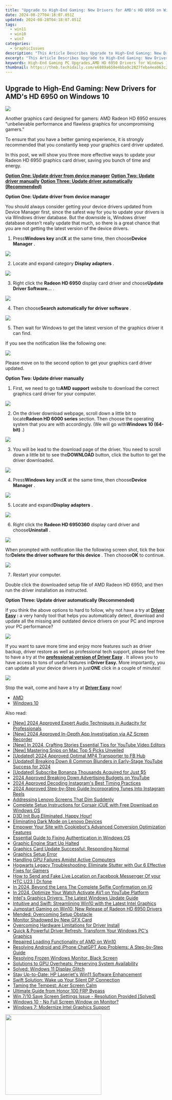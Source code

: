 ```yaml
---
title: "Upgrade to High-End Gaming: New Drivers for AMD's HD 6950 on Windows 10"
date: 2024-08-27T04:18:07.051Z
updated: 2024-08-28T04:18:07.051Z
tags:
  - win11
  - win10
  - win7
categories:
  - GraphicIssues
description: "This Article Describes Upgrade to High-End Gaming: New Drivers for AMD's HD 6950 on Windows 10"
excerpt: "This Article Describes Upgrade to High-End Gaming: New Drivers for AMD's HD 6950 on Windows 10"
keywords: High-End Gaming PC Upgrades,AMD HD 6950 Drivers for Windows 10,Latest Graphics Cards for Gaming Computers,Gaming Performance Enhancements on Windows 10,Windows 10 Compatible High-End Graphics Cards,AMD GPU Drivers Optimization,Enhance Your Gaming Experience with AMD HD 6950
thumbnail: https://thmb.techidaily.com/e6889a658e4bba9c2827feba4ea063c236adc8db7e5b5caf8c7f574f84c4eaab.jpg
---
```


## Upgrade to High-End Gaming: New Drivers for AMD's HD 6950 on Windows 10

![](https://images.drivereasy.com/wp-content/uploads/2017/01/img_587c9381d5cd7.jpg)
  
 Another graphics card designed for gamers: AMD Radeon HD 6950 ensures “unbelievable performance and flawless graphics for uncompromising gamers.”
  
 To ensure that you have a better gaming experience, it is strongly recommended that you constantly keep your graphics card driver updated.
  
 In this post, we will show you three more effective ways to update your Radeon HD 6950 graphics card driver, saving you bunch of time and energy.  
  
[**Option One: Update driver from device manager**](#1)
[**Option Two: Update driver manually**](#2)
[**Option Three: Update driver automatically (Recommended)**](#3)
  
 **Option One: Update driver from device manager**
  
 You should always consider getting your device drivers updated from Device Manager first, since the safest way for you to update your drivers is via Windows driver database. But the downside is, Windows driver database doesn’t really update that much, so there is a great chance that you are not getting the latest version of the device drivers.
  
 1) Press**Windows key** and**X** at the same time, then choose**Device Manager** .
  
![](https://images.drivereasy.com/wp-content/uploads/2017/01/img_586b799d15ed0.png)

 2) Locate and expand category **Display adapters** .
  
![](https://images.drivereasy.com/wp-content/uploads/2016/12/img_58633888b815f.jpg)

 3) Right click the **Radeon HD 6950**  display card driver and choose**Update Driver Software…** .  
  
![](https://images.drivereasy.com/wp-content/uploads/2016/12/img_58633adf15869.jpg)
  
 4) Then choose**Search automatically for driver software** .
  
![](https://images.drivereasy.com/wp-content/uploads/2016/12/img_58633bb7037e2.jpg)
  
 5) Then wait for Windows to get the latest version of the graphics driver it can find.
  
 If you see the notification like the following one:  
  
![](https://images.drivereasy.com/wp-content/uploads/2016/12/img_58633c3acc5d9.png)
  
 Please move on to the second option to get your graphics card driver updated.
  
 **Option Two: Update driver manually**
  
 1) First, we need to go to**AMD support** website to download the correct graphics card driver for your computer.
  
![](https://images.drivereasy.com/wp-content/uploads/2017/01/img_587c97e46d334.jpg)
  
 2) On the driver download webpage, scroll down a little bit to locate**Radeon HD 6000 series** section. Then choose the operating system that you are with accordingly. (We will go with**Windows 10 (64-bit)** .)

![](https://images.drivereasy.com/wp-content/uploads/2017/01/img_587c9803865c0.png)

 3) You will be lead to the download page of the driver. You need to scroll down a little bit to see the**DOWNLOAD** button, click the button to get the driver downloaded.  
  
![](https://images.drivereasy.com/wp-content/uploads/2017/01/img_587c9870672e8.jpg)

 4) Press**Windows key** and**X** at the same time, then choose**Device Manager** .
  
![](https://images.drivereasy.com/wp-content/uploads/2016/12/img_58633847649da.png)

 5) Locate and expand**Display adapters** .
  
![](https://images.drivereasy.com/wp-content/uploads/2016/12/img_58633888b815f.jpg)
  
 6) Right click the **Radeon HD 6950360** display card driver and choose**Uninstall** .
  
![](https://images.drivereasy.com/wp-content/uploads/2016/12/img_58633ead50985.jpg)

 When prompted with notification like the following screen shot, tick the box for**Delete the driver software for this device** . Then choose**OK** to continue.
  
![](https://images.drivereasy.com/wp-content/uploads/2016/12/img_5860d243e91ce.png)

 7) Restart your computer.
  
 Double click the downloaded setup file of AMD Radeon HD 6950, and then run the driver installation as instructed.
  
 **Option Three: Update driver automatically (Recommended)**
  
 If you think the above options to hard to follow, why not have a try at **[Driver Easy](https://tools.techidaily.com/drivereasy/download/) :** a very handy tool that helps you automatically detect, download and update all the missing and outdated device drivers on your PC and improve your PC performance?
  
![](https://images.drivereasy.com/wp-content/uploads/2017/04/img_58e89e907fb3f.png)

 If you want to save more time and enjoy more features such as driver backup, driver restore as well as professional tech support, please feel free to have a try at the [**professional version of Driver Easy**](https://tools.techidaily.com/drivereasy/download/) . It allows you to have access to tons of useful features in**Driver Easy.** More importantly, you can update all your device drivers in just**ONE** click in a couple of minutes!
  
![](https://images.drivereasy.com/wp-content/uploads/2017/04/img_58e89f1fa616d.jpg)
  
 Stop the wait, come and have a try at [**Driver Easy**](https://tools.techidaily.com/drivereasy/download/) now!

* [AMD](https://tools.techidaily.com/drivereasy/download/)
* [Windows 10](https://tools.techidaily.com/drivereasy/download/)

<ins class="adsbygoogle"
     style="display:block"
     data-ad-format="autorelaxed"
     data-ad-client="ca-pub-7571918770474297"
     data-ad-slot="1223367746"></ins>



<ins class="adsbygoogle"
     style="display:block"
     data-ad-client="ca-pub-7571918770474297"
     data-ad-slot="8358498916"
     data-ad-format="auto"
     data-full-width-responsive="true"></ins>





<span class="atpl-alsoreadstyle">Also read:</span>
<div><ul>
<li><a href="https://vp-tips.techidaily.com/new-2024-approved-expert-audio-techniques-in-audacity-for-professionals/"><u>[New] 2024 Approved  Expert Audio Techniques in Audacity for Professionals</u></a></li>
<li><a href="https://remote-screen-capture.techidaily.com/new-2024-approved-in-depth-app-investigation-via-az-screen-recorder/"><u>[New] 2024 Approved  In-Depth App Investigation via AZ Screen Recorder</u></a></li>
<li><a href="https://youtube-data.techidaily.com/n-2024-crafting-stories-essential-tips-for-youtube-video-editors/"><u>[New] In 2024, Crafting Stories  Essential Tips for YouTube Video Editors</u></a></li>
<li><a href="https://screen-activity-recording.techidaily.com/new-mastering-snips-on-mac-top-5-picks-unveiled/"><u>[New] Mastering Snips on Mac  Top 5 Picks Unveiled</u></a></li>
<li><a href="https://facebook-videos.techidaily.com/updated-2024-approved-optimal-mp4-transporter-to-fb-hub/"><u>[Updated] 2024 Approved  Optimal MP4 Transporter to FB Hub</u></a></li>
<li><a href="https://facebook-video-footage.techidaily.com/updated-breaking-down-8-common-blunders-in-early-stage-youtube-success-for-2024/"><u>[Updated] Breaking Down 8 Common Blunders in Early-Stage YouTube Success for 2024</u></a></li>
<li><a href="https://facebook-video-footage.techidaily.com/updated-subscribe-bonanza-thousands-acquired-for-just-5/"><u>[Updated] Subscribe Bonanza  Thousands Acquired for Just $5</u></a></li>
<li><a href="https://extra-resources.techidaily.com/2024-approved-breaking-down-advertising-budgets-on-youtube/"><u>2024 Approved  Breaking Down Advertising Budgets on YouTube</u></a></li>
<li><a href="https://instagram-videos.techidaily.com/2024-approved-decoding-instagrams-best-timing-practices/"><u>2024 Approved  Decoding Instagram's Best Timing Practices</u></a></li>
<li><a href="https://instagram-clips.techidaily.com/2024-approved-step-by-step-guide-incorporating-tunes-into-instagram-reels/"><u>2024 Approved  Step-by-Step Guide  Incorporating Tunes Into Instagram Reels</u></a></li>
<li><a href="https://graphic-issues.techidaily.com/addressing-lenovo-screens-that-dim-suddenly/"><u>Addressing Lenovo Screens That Dim Suddenly</u></a></li>
<li><a href="https://driver-download.techidaily.com/complete-setup-instructions-for-corsair-icue-with-free-download-on-windows-os/"><u>Complete Setup Instructions for Corsair iCUE with Free Download on Windows OS</u></a></li>
<li><a href="https://graphic-issues.techidaily.com/1719818243959-d3d-init-bug-eliminated-happy-hour/"><u>D3D Init Bug Eliminated, Happy Hour!</u></a></li>
<li><a href="https://graphic-issues.techidaily.com/eliminating-dark-mode-on-lenovo-devices/"><u>Eliminating Dark Mode on Lenovo Devices</u></a></li>
<li><a href="https://some-techniques.techidaily.com/empower-your-site-with-cookiebots-advanced-conversion-optimization-features/"><u>Empower Your Site with Cookiebot's Advanced Conversion Optimization Features</u></a></li>
<li><a href="https://win11-tips.techidaily.com/essential-guide-to-fixing-authentication-in-windows-os/"><u>Essential Guide to Fixing Authentication in Windows OS</u></a></li>
<li><a href="https://graphic-issues.techidaily.com/graphic-engine-start-up-halted/"><u>Graphic Engine Start Up Halted</u></a></li>
<li><a href="https://graphic-issues.techidaily.com/graphics-card-update-successful-responding-normal/"><u>Graphics Card Update Successful: Responding Normal</u></a></li>
<li><a href="https://graphic-issues.techidaily.com/graphics-setup-error/"><u>Graphics Setup Error</u></a></li>
<li><a href="https://graphic-issues.techidaily.com/handling-gpu-failures-amidst-active-computers/"><u>Handling GPU Failures Amidst Active Computers</u></a></li>
<li><a href="https://win-answers.techidaily.com/hogwarts-legacy-troubleshooting-eliminate-stutter-with-our-6-effective-fixes-for-gamers/"><u>Hogwarts Legacy Troubleshooting: Eliminate Stutter with Our 6 Effective Fixes for Gamers</u></a></li>
<li><a href="https://location-social.techidaily.com/how-to-send-and-fake-live-location-on-facebook-messenger-of-your-htc-u23-drfone-by-drfone-virtual-android/"><u>How to Send and Fake Live Location on Facebook Messenger Of your HTC U23 | Dr.fone</u></a></li>
<li><a href="https://instagram-video-files.techidaily.com/in-2024-beyond-the-lens-the-complete-selfie-confirmation-on-ig/"><u>In 2024, Beyond the Lens  The Complete Selfie Confirmation on IG</u></a></li>
<li><a href="https://youtube-help.techidaily.com/in-2024-optimize-your-watch-activate-av1-on-youtube-platform/"><u>In 2024, Optimize Your Watch  Activate AV1 on YouTube Platform</u></a></li>
<li><a href="https://graphic-issues.techidaily.com/intels-graphics-drivers-the-latest-windows-update-guide/"><u>Intel's Graphics Drivers: The Latest Windows Update Guide</u></a></li>
<li><a href="https://graphic-issues.techidaily.com/intuitive-and-swift-streamlining-win10-with-the-latest-intel-graphics/"><u>Intuitive and Swift: Streamlining Win10 with the Latest Intel Graphics</u></a></li>
<li><a href="https://graphic-issues.techidaily.com/jumpstart-gaming-on-win10-new-release-of-radeon-hd-6950-drivers/"><u>Jumpstart Gaming on Win10: New Release of Radeon HD 6950 Drivers</u></a></li>
<li><a href="https://graphic-issues.techidaily.com/mended-overcoming-setup-obstacle/"><u>Mended: Overcoming Setup Obstacle</u></a></li>
<li><a href="https://graphic-issues.techidaily.com/monitor-shadowed-by-new-gfx-card/"><u>Monitor Shadowed by New GFX Card</u></a></li>
<li><a href="https://graphic-issues.techidaily.com/overcoming-hardware-limitations-for-driver-install/"><u>Overcoming Hardware Limitations for Driver Install</u></a></li>
<li><a href="https://graphic-issues.techidaily.com/quick-and-powerful-driver-refresh-transform-your-windows-pcs-graphics/"><u>Quick & Powerful Driver Refresh: Transform Your Windows PC's Graphics</u></a></li>
<li><a href="https://graphic-issues.techidaily.com/repaired-loading-functionality-of-amd-on-win10/"><u>Repaired Loading Functionality of AMD on Win10</u></a></li>
<li><a href="https://fox-that.techidaily.com/resolving-android-and-iphone-chatgpt-app-problems-a-step-by-step-guide/"><u>Resolving Android and iPhone ChatGPT App Problems: A Step-by-Step Guide</u></a></li>
<li><a href="https://graphic-issues.techidaily.com/resolving-frozen-windows-monitor-black-screen/"><u>Resolving Frozen Windows Monitor, Black Screen</u></a></li>
<li><a href="https://graphic-issues.techidaily.com/solutions-to-gpu-overheats-preserving-system-availability/"><u>Solutions to GPU Overheats: Preserving System Availability</u></a></li>
<li><a href="https://graphic-issues.techidaily.com/solved-windows-11-display-glitch/"><u>Solved: Windows 11 Display Glitch</u></a></li>
<li><a href="https://driver-install.techidaily.com/stay-up-to-date-hp-laserjets-win11-software-enhancement/"><u>Stay Up-to-Date: HP Laserjet's Win11 Software Enhancement</u></a></li>
<li><a href="https://graphic-issues.techidaily.com/swift-solution-wake-up-your-silent-dp-connection/"><u>Swift Solution: Wake up Your Silent DP Connection</u></a></li>
<li><a href="https://graphic-issues.techidaily.com/taming-the-tempest-acer-screen-calm/"><u>Taming the Tempest: Acer Screen Calm</u></a></li>
<li><a href="https://bypass-frp.techidaily.com/ultimate-guide-from-honor-100-frp-bypass-by-drfone-android/"><u>Ultimate Guide from Honor 100 FRP Bypass</u></a></li>
<li><a href="https://graphic-issues.techidaily.com/win-710-save-screen-settings-issue-resolution-provided-solved/"><u>Win 7/10 Save Screen Settings Issue - Resolution Provided [Solved]</u></a></li>
<li><a href="https://graphic-issues.techidaily.com/windows-10-no-full-screen-window-on-monitor/"><u>Windows 10 - No Full Screen Window on Monitor?</u></a></li>
<li><a href="https://graphic-issues.techidaily.com/windows-7-modernize-intel-graphics-support/"><u>Windows 7: Modernize Intel Graphics Support</u></a></li>
</ul></div>

<!-- affiliate ads begin -->
<a href="https://caperobbin.sjv.io/c/5597632/2006123/18460" target="_top" id="2006123"><img src="//a.impactradius-go.com/display-ad/18460-2006123" border="0" alt="" width="300" height="250"/></a><img height="0" width="0" src="https://imp.pxf.io/i/5597632/2006123/18460" style="position:absolute;visibility:hidden;" border="0" />
<!-- affiliate ads end -->